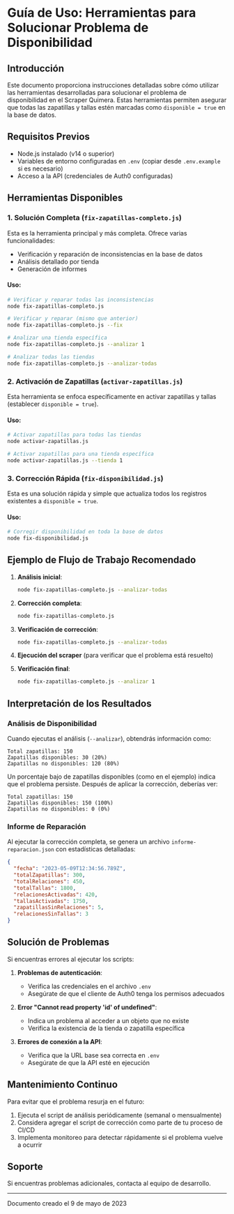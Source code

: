 # Guía de Uso: Herramientas para Solucionar Problema de Disponibilidad

## Introducción

Este documento proporciona instrucciones detalladas sobre cómo utilizar las herramientas desarrolladas para solucionar el problema de disponibilidad en el Scraper Quimera. Estas herramientas permiten asegurar que todas las zapatillas y tallas estén marcadas como `disponible = true` en la base de datos.

## Requisitos Previos

- Node.js instalado (v14 o superior)
- Variables de entorno configuradas en `.env` (copiar desde `.env.example` si es necesario)
- Acceso a la API (credenciales de Auth0 configuradas)

## Herramientas Disponibles

### 1. Solución Completa (`fix-zapatillas-completo.js`)

Esta es la herramienta principal y más completa. Ofrece varias funcionalidades:

- Verificación y reparación de inconsistencias en la base de datos
- Análisis detallado por tienda
- Generación de informes

#### Uso:

```bash
# Verificar y reparar todas las inconsistencias
node fix-zapatillas-completo.js

# Verificar y reparar (mismo que anterior)
node fix-zapatillas-completo.js --fix

# Analizar una tienda específica
node fix-zapatillas-completo.js --analizar 1

# Analizar todas las tiendas
node fix-zapatillas-completo.js --analizar-todas
```

### 2. Activación de Zapatillas (`activar-zapatillas.js`)

Esta herramienta se enfoca específicamente en activar zapatillas y tallas (establecer `disponible = true`).

#### Uso:

```bash
# Activar zapatillas para todas las tiendas
node activar-zapatillas.js

# Activar zapatillas para una tienda específica
node activar-zapatillas.js --tienda 1
```

### 3. Corrección Rápida (`fix-disponibilidad.js`)

Esta es una solución rápida y simple que actualiza todos los registros existentes a `disponible = true`.

#### Uso:

```bash
# Corregir disponibilidad en toda la base de datos
node fix-disponibilidad.js
```

## Ejemplo de Flujo de Trabajo Recomendado

1. **Análisis inicial**:
   ```bash
   node fix-zapatillas-completo.js --analizar-todas
   ```

2. **Corrección completa**:
   ```bash
   node fix-zapatillas-completo.js
   ```

3. **Verificación de corrección**:
   ```bash
   node fix-zapatillas-completo.js --analizar-todas
   ```

4. **Ejecución del scraper** (para verificar que el problema está resuelto)

5. **Verificación final**:
   ```bash
   node fix-zapatillas-completo.js --analizar 1
   ```

## Interpretación de los Resultados

### Análisis de Disponibilidad

Cuando ejecutas el análisis (`--analizar`), obtendrás información como:

```
Total zapatillas: 150
Zapatillas disponibles: 30 (20%)
Zapatillas no disponibles: 120 (80%)
```

Un porcentaje bajo de zapatillas disponibles (como en el ejemplo) indica que el problema persiste. Después de aplicar la corrección, deberías ver:

```
Total zapatillas: 150
Zapatillas disponibles: 150 (100%)
Zapatillas no disponibles: 0 (0%)
```

### Informe de Reparación

Al ejecutar la corrección completa, se genera un archivo `informe-reparacion.json` con estadísticas detalladas:

```json
{
  "fecha": "2023-05-09T12:34:56.789Z",
  "totalZapatillas": 300,
  "totalRelaciones": 450,
  "totalTallas": 1800,
  "relacionesActivadas": 420,
  "tallasActivadas": 1750,
  "zapatillasSinRelaciones": 5,
  "relacionesSinTallas": 3
}
```

## Solución de Problemas

Si encuentras errores al ejecutar los scripts:

1. **Problemas de autenticación**:
   - Verifica las credenciales en el archivo `.env`
   - Asegúrate de que el cliente de Auth0 tenga los permisos adecuados

2. **Error "Cannot read property 'id' of undefined"**:
   - Indica un problema al acceder a un objeto que no existe
   - Verifica la existencia de la tienda o zapatilla específica

3. **Errores de conexión a la API**:
   - Verifica que la URL base sea correcta en `.env`
   - Asegúrate de que la API esté en ejecución

## Mantenimiento Continuo

Para evitar que el problema resurja en el futuro:

1. Ejecuta el script de análisis periódicamente (semanal o mensualmente)
2. Considera agregar el script de corrección como parte de tu proceso de CI/CD
3. Implementa monitoreo para detectar rápidamente si el problema vuelve a ocurrir

## Soporte

Si encuentras problemas adicionales, contacta al equipo de desarrollo.

---

Documento creado el 9 de mayo de 2023
